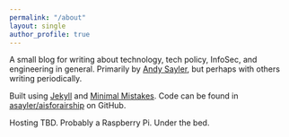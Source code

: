 ```yaml
---
permalink: "/about"
layout: single
author_profile: true
---
```


A small blog for writing about technology, tech policy, InfoSec, and
engineering in general. Primarily by [Andy Sayler](https://www.andysayler.com),
but perhaps with others writing periodically.

Built using [Jekyll](https://jekyllrb.com/) and [Minimal
Mistakes](https://mmistakes.github.io/minimal-mistakes/). Code can be
found in
[asayler/aisforairship](https://github.com/asayler/aisforairship) on
GitHub.

Hosting TBD. Probably a Raspberry Pi. Under the bed.

